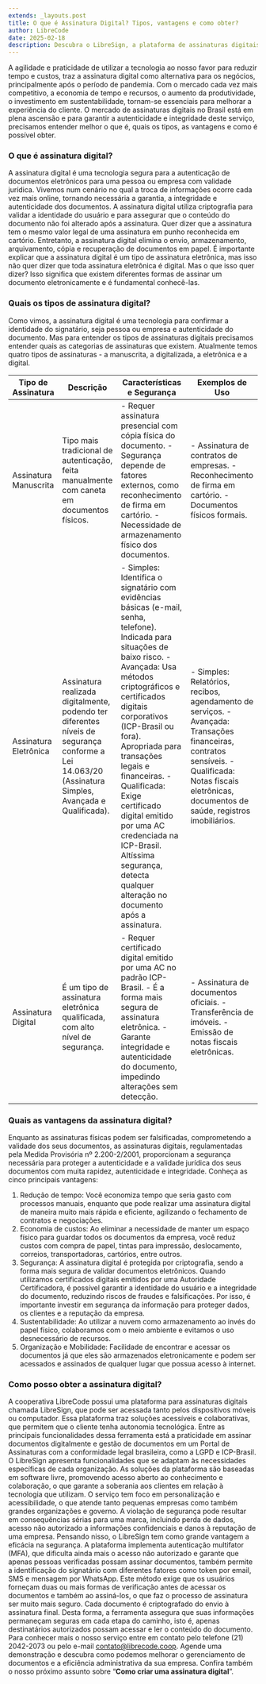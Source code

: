 ```yaml
---
extends: _layouts.post
title: O que é Assinatura Digital? Tipos, vantagens e como obter?
author: LibreCode
date: 2025-02-18
description: Descubra o LibreSign, a plataforma de assinaturas digitais seguras e eficientes. Reduza custos, aumente a produtividade e garanta validade jurídica com criptografia avançada. Ideal para empresas que buscam agilidade e sustentabilidade.
---
```


A agilidade e praticidade de utilizar a tecnologia ao nosso favor para reduzir tempo e custos, traz a assinatura digital como alternativa para os negócios, principalmente após o período de pandemia. Com o mercado cada vez mais competitivo, a economia de tempo e recursos, o aumento da produtividade, o investimento em sustentabilidade, tornam-se essenciais para melhorar a experiência do cliente. O mercado de assinaturas digitais no Brasil está em plena ascensão e para garantir a autenticidade e integridade deste serviço, precisamos entender melhor o que é, quais os tipos, as vantagens e como é possível obter.

### O que é assinatura digital?
A assinatura digital é uma tecnologia segura para a autenticação de documentos eletrônicos para uma pessoa ou empresa com validade jurídica. Vivemos num cenário no qual a troca de informações ocorre cada vez mais online, tornando necessária a garantia, a integridade e autenticidade dos documentos.
A assinatura digital utiliza criptografia para validar a identidade do usuário e para assegurar que o conteúdo do documento não foi alterado após a assinatura. Quer dizer que a assinatura tem o mesmo valor legal de uma assinatura em punho reconhecida em cartório. Entretanto, a assinatura digital elimina o envio, armazenamento, arquivamento, cópia e recuperação de documentos em papel.
É importante explicar que a assinatura digital é um tipo de assinatura eletrônica, mas isso não quer dizer que toda assinatura eletrônica é digital. Mas o que isso quer dizer? Isso significa que existem diferentes formas de assinar um documento eletronicamente e é fundamental conhecê-las.

### Quais os tipos de assinatura digital?
Como vimos, a assinatura digital é uma tecnologia para confirmar a identidade do signatário, seja pessoa ou empresa e autenticidade do documento. Mas para entender os tipos de assinaturas digitais precisamos entender quais as categorias de assinaturas que existem. Atualmente temos quatro tipos de assinaturas - a manuscrita, a digitalizada, a eletrônica e a digital.

Tipo de Assinatura | Descrição | Características e Segurança | Exemplos de Uso
-- | -- | -- | --
Assinatura Manuscrita | Tipo mais tradicional de autenticação, feita manualmente com caneta em documentos físicos. | - Requer assinatura presencial com cópia física do documento. - Segurança depende de fatores externos, como reconhecimento de firma em cartório. - Necessidade de armazenamento físico dos documentos. | - Assinatura de contratos de empresas. - Reconhecimento de firma em cartório. - Documentos físicos formais.
Assinatura Eletrônica | Assinatura realizada digitalmente, podendo ter diferentes níveis de segurança conforme a Lei 14.063/20 (Assinatura Simples, Avançada e Qualificada). | - Simples: Identifica o signatário com evidências básicas (e-mail, senha, telefone). Indicada para situações de baixo risco. - Avançada: Usa métodos criptográficos e certificados digitais corporativos (ICP-Brasil ou fora). Apropriada para transações legais e financeiras. - Qualificada: Exige certificado digital emitido por uma AC credenciada na ICP-Brasil. Altíssima segurança, detecta qualquer alteração no documento após a assinatura. | - Simples: Relatórios, recibos, agendamento de serviços. - Avançada: Transações financeiras, contratos sensíveis. - Qualificada: Notas fiscais eletrônicas, documentos de saúde, registros imobiliários.
Assinatura Digital | É um tipo de assinatura eletrônica qualificada, com alto nível de segurança. | - Requer certificado digital emitido por uma AC no padrão ICP-Brasil. - É a forma mais segura de assinatura eletrônica. - Garante integridade e autenticidade do documento, impedindo alterações sem detecção. | - Assinatura de documentos oficiais. - Transferência de imóveis. - Emissão de notas fiscais eletrônicas.

### Quais as vantagens da assinatura digital?

Enquanto as assinaturas físicas podem ser falsificadas, comprometendo a validade dos seus documentos, as assinaturas digitais, regulamentadas pela Medida Provisória nº 2.200-2/2001, proporcionam a segurança necessária para proteger a autenticidade e a validade jurídica dos seus documentos com muita rapidez, autenticidade e integridade. Conheça as cinco principais vantagens:
1.	Redução de tempo: Você economiza tempo que seria gasto com processos manuais, enquanto que pode realizar uma assinatura digital de maneira muito mais rápida e eficiente, agilizando o fechamento de contratos e negociações.
2.	Economia de custos: Ao eliminar a necessidade de manter um espaço físico para guardar todos os documentos da empresa, você reduz custos com compra de papel, tintas para impressão, deslocamento, correios, transportadoras, cartórios, entre outros.
3.	Segurança: A assinatura digital é protegida por criptografia, sendo a forma mais segura de validar documentos eletrônicos. Quando utilizamos certificados digitais emitidos por uma Autoridade Certificadora, é possível garantir a identidade do usuário e a integridade do documento, reduzindo riscos de fraudes e falsificações. Por isso, é importante investir em segurança da informação para proteger dados, os clientes e a reputação da empresa.
4.	Sustentabilidade: Ao utilizar a nuvem como armazenamento ao invés do papel físico, colaboramos com o meio ambiente e evitamos o uso desnecessário de recursos.
5.	Organização e Mobilidade: Facilidade de encontrar e acessar os documentos já que eles são armazenados eletronicamente e podem ser acessados e assinados de qualquer lugar que possua acesso à internet.

### Como posso obter a assinatura digital?
A cooperativa LibreCode possui uma plataforma para assinaturas digitais chamada LibreSign, que pode ser acessada tanto pelos dispositivos móveis ou computador. Essa plataforma traz soluções acessíveis e colaborativas, que permitem que o cliente tenha autonomia tecnológica. Entre as principais funcionalidades dessa ferramenta está a praticidade em assinar documentos digitalmente e gestão de documentos em um Portal de Assinaturas com a conformidade legal brasileira, como a LGPD e ICP-Brasil.
O LibreSign apresenta funcionalidades que se adaptam às necessidades específicas de cada organização. As soluções da plataforma são baseadas em software livre, promovendo acesso aberto ao conhecimento e colaboração, o que garante a soberania aos clientes em relação à tecnologia que utilizam. O serviço tem foco em personalização e acessibilidade, o que atende tanto pequenas empresas como também grandes organizações e governo.
A violação de segurança pode resultar em consequências sérias para uma marca, incluindo perda de dados, acesso não autorizado a informações confidenciais e danos à reputação de uma empresa. Pensando nisso, o LibreSign tem como grande vantagem a eficácia na segurança. A plataforma implementa autenticação multifator (MFA), que dificulta ainda mais o acesso não autorizado e garante que apenas pessoas verificadas possam assinar documentos, também permite a identificação do signatário com diferentes fatores como token por email, SMS e mensagem por WhatsApp. Este método exige que os usuários forneçam duas ou mais formas de verificação antes de acessar os documentos e também ao assiná-los, o que faz o processo de assinatura ser muito mais seguro. Cada documento é criptografado do envio à assinatura final. Desta forma, a ferramenta assegura que suas informações permaneçam seguras em cada etapa do caminho, isto é, apenas destinatários autorizados possam acessar e ler o conteúdo do documento.
Para conhecer mais o nosso serviço entre em contato pelo telefone (21) 2042-2073 ou pelo e-mail contato@librecode.coop. Agende uma demonstração e descubra como podemos melhorar o gerenciamento de documentos e a eficiência administrativa da sua empresa. Confira também o nosso próximo assunto sobre “**Como criar uma assinatura digital**”.
